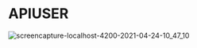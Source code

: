 # APIUSER

![screencapture-localhost-4200-2021-04-24-10_47_10](https://user-images.githubusercontent.com/81439037/115948224-81af8b80-a4ea-11eb-9d86-b3a114af23dc.png)
